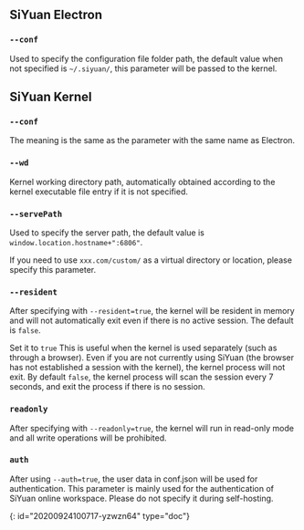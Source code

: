 ## SiYuan Electron

### `--conf`

Used to specify the configuration file folder path, the default value when not specified is `~/.siyuan/`, this parameter will be passed to the kernel.

## SiYuan Kernel

### `--conf`

The meaning is the same as the parameter with the same name as Electron.

### `--wd`

Kernel working directory path, automatically obtained according to the kernel executable file entry if it is not specified.

### `--servePath`

Used to specify the server path, the default value is `window.location.hostname+":6806"`.

If you need to use `xxx.com/custom/` as a virtual directory or location, please specify this parameter.

### `--resident`

After specifying with `--resident=true`, the kernel will be resident in memory and will not automatically exit even if there is no active session. The default is `false`.

Set it to `true` This is useful when the kernel is used separately (such as through a browser). Even if you are not currently using SiYuan (the browser has not established a session with the kernel), the kernel process will not exit. By default `false`, the kernel process will scan the session every 7 seconds, and exit the process if there is no session.

### `readonly`

After specifying with `--readonly=true`, the kernel will run in read-only mode and all write operations will be prohibited.

### `auth`

After using `--auth=true`, the user data in conf.json will be used for authentication. This parameter is mainly used for the authentication of SiYuan online workspace. Please do not specify it during self-hosting.


{: id="20200924100717-yzwzn64" type="doc"}
